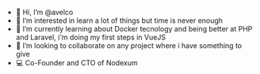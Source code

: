 - 👋 Hi, I’m @avelco
- 👀 I’m interested in learn a lot of things but time is never enough
- 🌱 I’m currently learning about Docker tecnology and being better at PHP and Laravel, i'm doing my first steps in VueJS
- 💞️ I’m looking to collaborate on any project where i have something to give
- :computer: Co-Founder and CTO of Nodexum


